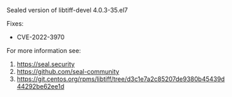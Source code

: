 Sealed version of libtiff-devel 4.0.3-35.el7

Fixes:
- CVE-2022-3970

For more information see:
  1. https://seal.security
  2. https://github.com/seal-community
  3. https://git.centos.org/rpms/libtiff/tree/d3c1e7a2c85207de9380b45439d44292be62ee1d
